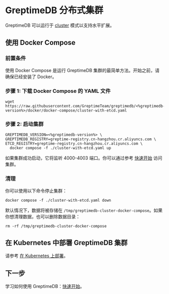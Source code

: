 # GreptimeDB 分布式集群

GreptimeDB 可以运行于 [cluster](/contributor-guide/overview.md) 模式以支持水平扩展。

## 使用 Docker Compose

### 前置条件

使用 Docker Compose 是运行 GreptimeDB 集群的最简单方法。开始之前，请确保已经安装了 Docker。

### 步骤 1: 下载 Docker Compose 的 YAML 文件

```
wget https://raw.githubusercontent.com/GreptimeTeam/greptimedb/<%greptimedb-version%>/docker/docker-compose/cluster-with-etcd.yaml
```

### 步骤 2: 启动集群

```
GREPTIMEDB_VERSION=<%greptimedb-version%> \
GREPTIMEDB_REGISTRY=greptime-registry.cn-hangzhou.cr.aliyuncs.com \
ETCD_REGISTRY=greptime-registry.cn-hangzhou.cr.aliyuncs.com \
  docker compose -f ./cluster-with-etcd.yaml up 
```

如果集群成功启动，它将监听 4000-4003 端口。你可以通过参考 [快速开始](../quick-start.md#连接到-greptimedb) 访问集群。

### 清理

你可以使用以下命令停止集群：

```
docker compose -f ./cluster-with-etcd.yaml down
```

默认情况下，数据将被存储在 `/tmp/greptimedb-cluster-docker-compose`。如果你想清理数据，也可以删除数据目录：

```
rm -rf /tmp/greptimedb-cluster-docker-compose
```

## 在 Kubernetes 中部署 GreptimeDB 集群

请参考 [在 Kubernetes 上部署](/user-guide/operations/deploy-on-kubernetes/overview.md)。

## 下一步

学习如何使用 GreptimeDB：[快速开始](../quick-start.md#连接到-greptimedb)。
